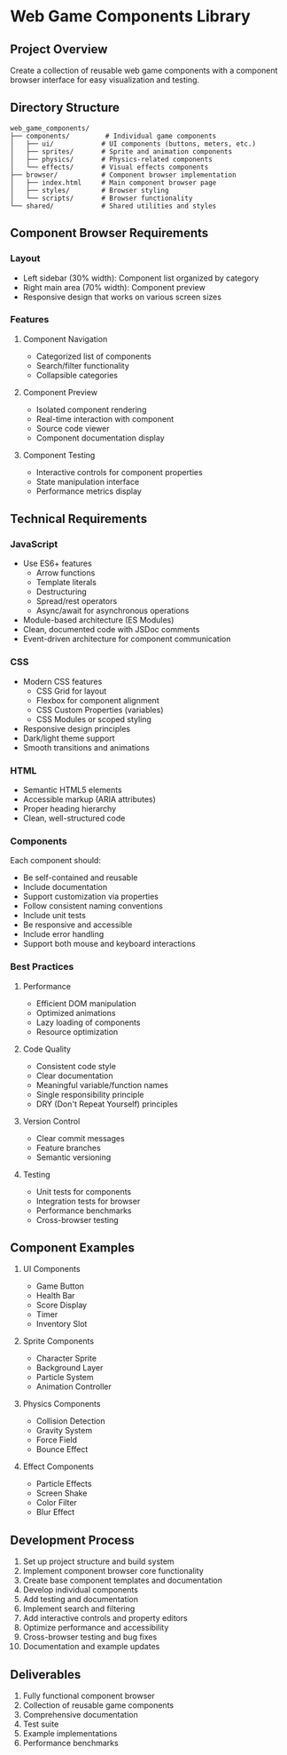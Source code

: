 # Web Game Components Library

## Project Overview
Create a collection of reusable web game components with a component browser interface for easy visualization and testing.

## Directory Structure
```
web_game_components/
├── components/         # Individual game components
│   ├── ui/            # UI components (buttons, meters, etc.)
│   ├── sprites/       # Sprite and animation components
│   ├── physics/       # Physics-related components
│   └── effects/       # Visual effects components
├── browser/           # Component browser implementation
│   ├── index.html     # Main component browser page
│   ├── styles/        # Browser styling
│   └── scripts/       # Browser functionality
└── shared/            # Shared utilities and styles
```

## Component Browser Requirements

### Layout
- Left sidebar (30% width): Component list organized by category
- Right main area (70% width): Component preview
- Responsive design that works on various screen sizes

### Features
1. Component Navigation
   - Categorized list of components
   - Search/filter functionality
   - Collapsible categories

2. Component Preview
   - Isolated component rendering
   - Real-time interaction with component
   - Source code viewer
   - Component documentation display

3. Component Testing
   - Interactive controls for component properties
   - State manipulation interface
   - Performance metrics display

## Technical Requirements

### JavaScript
- Use ES6+ features
  - Arrow functions
  - Template literals
  - Destructuring
  - Spread/rest operators
  - Async/await for asynchronous operations
- Module-based architecture (ES Modules)
- Clean, documented code with JSDoc comments
- Event-driven architecture for component communication

### CSS
- Modern CSS features
  - CSS Grid for layout
  - Flexbox for component alignment
  - CSS Custom Properties (variables)
  - CSS Modules or scoped styling
- Responsive design principles
- Dark/light theme support
- Smooth transitions and animations

### HTML
- Semantic HTML5 elements
- Accessible markup (ARIA attributes)
- Proper heading hierarchy
- Clean, well-structured code

### Components
Each component should:
- Be self-contained and reusable
- Include documentation
- Support customization via properties
- Follow consistent naming conventions
- Include unit tests
- Be responsive and accessible
- Include error handling
- Support both mouse and keyboard interactions

### Best Practices
1. Performance
   - Efficient DOM manipulation
   - Optimized animations
   - Lazy loading of components
   - Resource optimization

2. Code Quality
   - Consistent code style
   - Clear documentation
   - Meaningful variable/function names
   - Single responsibility principle
   - DRY (Don't Repeat Yourself) principles

3. Version Control
   - Clear commit messages
   - Feature branches
   - Semantic versioning

4. Testing
   - Unit tests for components
   - Integration tests for browser
   - Performance benchmarks
   - Cross-browser testing

## Component Examples
1. UI Components
   - Game Button
   - Health Bar
   - Score Display
   - Timer
   - Inventory Slot

2. Sprite Components
   - Character Sprite
   - Background Layer
   - Particle System
   - Animation Controller

3. Physics Components
   - Collision Detection
   - Gravity System
   - Force Field
   - Bounce Effect

4. Effect Components
   - Particle Effects
   - Screen Shake
   - Color Filter
   - Blur Effect

## Development Process
1. Set up project structure and build system
2. Implement component browser core functionality
3. Create base component templates and documentation
4. Develop individual components
5. Add testing and documentation
6. Implement search and filtering
7. Add interactive controls and property editors
8. Optimize performance and accessibility
9. Cross-browser testing and bug fixes
10. Documentation and example updates

## Deliverables
1. Fully functional component browser
2. Collection of reusable game components
3. Comprehensive documentation
4. Test suite
5. Example implementations
6. Performance benchmarks
